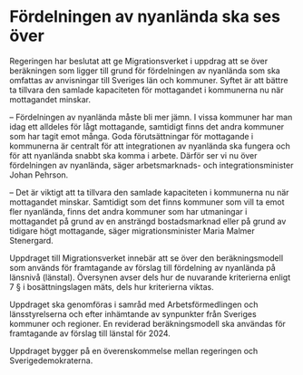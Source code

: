 # Fördelningen av nyanlända ska ses över

Regeringen har beslutat att ge Migrationsverket i uppdrag att se över beräkningen som ligger till grund för fördelningen av nyanlända som ska omfattas av anvisningar till Sveriges län och kommuner. Syftet är att bättre ta tillvara den samlade kapaciteten för mottagandet i kommunerna nu när mottagandet minskar.

– Fördelningen av nyanlända måste bli mer jämn. I vissa kommuner har man idag ett alldeles för lågt mottagande, samtidigt finns det andra kommuner som har tagit emot många. Goda förutsättningar för mottagande i kommunerna är centralt för att integrationen av nyanlända ska fungera och för att nyanlända snabbt ska komma i arbete. Därför ser vi nu över fördelningen av nyanlända, säger arbetsmarknads- och integrationsminister Johan Pehrson.

– Det är viktigt att ta tillvara den samlade kapaciteten i kommunerna nu när mottagandet minskar. Samtidigt som det finns kommuner som vill ta emot fler nyanlända, finns det andra kommuner som har utmaningar i mottagandet på grund av en ansträngd bostadsmarknad eller på grund av tidigare högt mottagande, säger migrationsminister Maria Malmer Stenergard.

Uppdraget till Migrationsverket innebär att se över den beräkningsmodell som används för framtagande av förslag till fördelning av nyanlända på länsnivå (länstal). Översynen avser dels hur de nuvarande kriterierna enligt 7 § i bosättningslagen mäts, dels hur kriterierna viktas.

Uppdraget ska genomföras i samråd med Arbetsförmedlingen och länsstyrelserna och efter inhämtande av synpunkter från Sveriges kommuner och regioner. En reviderad beräkningsmodell ska användas för framtagande av förslag till länstal för 2024.

Uppdraget bygger på en överenskommelse mellan regeringen och Sverigedemokraterna.
